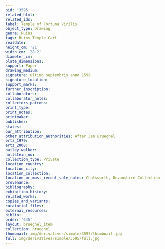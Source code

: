 ```yaml
---
pid: '3595'
related_html: 
related_ids: 
label: Temple of Fortuna Virilis
object_type: Drawing
genre: Ruins
tags: Ruins Temple Cart
realdate: 
height_cm: '21'
width_cm: '28.2'
diameter_cm: 
plate_dimensions: 
support: Paper
drawing_medium: 
signature: ultimo septembris anno 1599
signature_location: 
support_marks: 
further_inscription: 
collaborators: 
collaborator_notes: 
collectors_patrons: 
print_type: 
print_notes: 
printmaker: 
publisher: 
states: 
our_attribution: 
other_attribution_authorities: After Jan Brueghel
ertz_1979: 
ertz_2008: 
bailey_walker: 
hollstein_no: 
collection_type: Private
location_country: 
location_city: 
location_collection: 
location_or_most_recent_sale_notes: Chatsworth, Devonshire Collection
provenance: 
bibliography: 
exhibition_history: 
related_works: 
copies_and_variants: 
curatorial_files: 
external_resources: 
biblio: 
order: '645'
layout: brueghel_item
collection: brueghel
thumbnail: img/derivatives/simple/3595/thumbnail.jpg
full: img/derivatives/simple/3595/full.jpg
---
```

